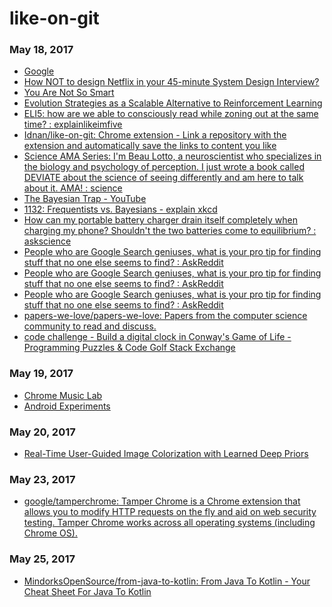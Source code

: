 # like-on-git

### May 18, 2017
- [Google](https://www.google.co.in/) 
- [How NOT to design Netflix in your 45-minute System Design Interview?](https://hackernoon.com/how-not-to-design-netflix-in-your-45-minute-system-design-interview-64953391a054) 
- [You Are Not So Smart](https://youarenotsosmart.com/) 
- [Evolution Strategies as a Scalable Alternative to Reinforcement Learning](https://blog.openai.com/evolution-strategies/) 
- [ELI5: how are we able to consciously read while zoning out at the same time? : explainlikeimfive](https://www.reddit.com/r/explainlikeimfive/comments/672rb2/eli5_how_are_we_able_to_consciously_read_while/?st=j2u7so79&sh=adeb876e) 
- [Idnan/like-on-git: Chrome extension - Link a repository with the extension and automatically save the links to content you like](https://github.com/Idnan/like-on-git) 
- [Science AMA Series: I'm Beau Lotto, a neuroscientist who specializes in the biology and psychology of perception. I just wrote a book called DEVIATE about the science of seeing differently and am here to talk about it. AMA! : science](https://www.reddit.com/r/science/comments/678la4/science_ama_series_im_beau_lotto_a_neuroscientist/?st=j2u7snri&sh=0f6d64d4) 
- [The Bayesian Trap - YouTube](https://www.youtube.com/watch?v=R13BD8qKeTg) 
- [1132: Frequentists vs. Bayesians - explain xkcd](https://www.explainxkcd.com/wiki/index.php/1132:_Frequentists_vs._Bayesians#cite_note-munroe-on-gelman-0) 
- [How can my portable battery charger drain itself completely when charging my phone? Shouldn't the two batteries come to equilibrium? : askscience](https://www.reddit.com/r/askscience/comments/63mm0h/how_can_my_portable_battery_charger_drain_itself/?st=j2uc4260&sh=e194352c) 
- [People who are Google Search geniuses, what is your pro tip for finding stuff that no one else seems to find? : AskReddit](https://www.reddit.com/r/AskReddit/comments/5t3rk4/people_who_are_google_search_geniuses_what_is/?st=j2udzwbt&sh=929ef693) 
- [People who are Google Search geniuses, what is your pro tip for finding stuff that no one else seems to find? : AskReddit](https://www.reddit.com/r/AskReddit/comments/5t3rk4/people_who_are_google_search_geniuses_what_is/?st=j2udzwbt&sh=929ef693) 
- [People who are Google Search geniuses, what is your pro tip for finding stuff that no one else seems to find? : AskReddit](https://www.reddit.com/r/AskReddit/comments/5t3rk4/people_who_are_google_search_geniuses_what_is/?st=j2udzwbt&sh=929ef693) 
- [papers-we-love/papers-we-love: Papers from the computer science community to read and discuss.](https://github.com/papers-we-love/papers-we-love) 
- [code challenge - Build a digital clock in Conway's Game of Life - Programming Puzzles & Code Golf Stack Exchange](https://codegolf.stackexchange.com/questions/88783/build-a-digital-clock-in-conways-game-of-life/111932#111932) 

### May 19, 2017
- [Chrome Music Lab](https://musiclab.chromeexperiments.com/Experiments) 
- [Android Experiments](https://www.androidexperiments.com/) 

### May 20, 2017
- [Real-Time User-Guided Image Colorization with Learned Deep Priors](https://richzhang.github.io/ideepcolor/) 

### May 23, 2017
- [google/tamperchrome: Tamper Chrome is a Chrome extension that allows you to modify HTTP requests on the fly and aid on web security testing. Tamper Chrome works across all operating systems (including Chrome OS).](https://github.com/google/tamperchrome) 

### May 25, 2017
- [MindorksOpenSource/from-java-to-kotlin: From Java To Kotlin - Your Cheat Sheet For Java To Kotlin](https://github.com/MindorksOpenSource/from-java-to-kotlin) 
